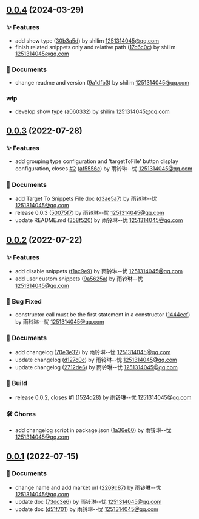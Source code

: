 ## [0.0.4](https://github.com/shilim-developer/snippets-viewer/compare/v0.0.3...v0.0.4) (2024-03-29)


### ✨ Features

*  add show type ([30b3a5d](https://github.com/shilim-developer/snippets-viewer/commit/30b3a5d5c876b56d4357f2590aa95db29e21d424)) by shilim 1251314045@qq.com
*  finish related snippets only and relative path ([17c6c0c](https://github.com/shilim-developer/snippets-viewer/commit/17c6c0cdac3e31417a8bd18c28c282c75e23d16f)) by shilim 1251314045@qq.com

### 📘 Documents

*  change readme and version ([9a1dfb3](https://github.com/shilim-developer/snippets-viewer/commit/9a1dfb3a3b4ded25c059efc2d9ec88bfae39451d)) by shilim 1251314045@qq.com

### wip

*  develop show type ([a060332](https://github.com/shilim-developer/snippets-viewer/commit/a060332b8137afb4cea290d01265ed2b05363f1d)) by shilim 1251314045@qq.com



## [0.0.3](https://github.com/shilim-developer/snippets-viewer/compare/v0.0.2...v0.0.3) (2022-07-28)


### ✨ Features

*  add grouping type configuration and 'targetToFile' button display configuration, closes [#2](https://github.com/shilim-developer/snippets-viewer/issues/2) ([af5556c](https://github.com/shilim-developer/snippets-viewer/commit/af5556c7e76c73227cc93dca7d515c5e72583ee8)) by 雨铃琳--忧 1251314045@qq.com

### 📘 Documents

*  add Target To Snippets File doc ([d3ae5a7](https://github.com/shilim-developer/snippets-viewer/commit/d3ae5a762e72390b80888a1c60728f7fcb5b96f8)) by 雨铃琳--忧 1251314045@qq.com
*  release 0.0.3 ([50075f7](https://github.com/shilim-developer/snippets-viewer/commit/50075f757ba64f0610dc9c71650d4bfa4757b65b)) by 雨铃琳--忧 1251314045@qq.com
*  update README.md ([358f520](https://github.com/shilim-developer/snippets-viewer/commit/358f520e83302a68b74a60df5d352964ccfdb2fd)) by 雨铃琳--忧 1251314045@qq.com



## [0.0.2](https://github.com/shilim-developer/snippets-viewer/compare/v0.0.1...v0.0.2) (2022-07-22)


### ✨ Features

*  add disable snippets ([f1ac9e9](https://github.com/shilim-developer/snippets-viewer/commit/f1ac9e94c147a1b747b6f4312cbfe8cdf5f89f43)) by 雨铃琳--忧 1251314045@qq.com
*  add user custom snippets ([9a5625a](https://github.com/shilim-developer/snippets-viewer/commit/9a5625acd67174290192ed52fe5f38711ac31d4b)) by 雨铃琳--忧 1251314045@qq.com

### 🐞 Bug Fixed

*  constructor call must be the first statement in a constructor ([1444ecf](https://github.com/shilim-developer/snippets-viewer/commit/1444ecf88f2cb2fbb3f6a3f53aaaa6afd00450bd)) by 雨铃琳--忧 1251314045@qq.com

### 📘 Documents

*  add changelog ([70e3e32](https://github.com/shilim-developer/snippets-viewer/commit/70e3e326f297b5c9c434351bdb3c07a8da5e6c25)) by 雨铃琳--忧 1251314045@qq.com
*  update changelog ([d127c0c](https://github.com/shilim-developer/snippets-viewer/commit/d127c0c25bf7f149a7bb2763f1d09672371a7813)) by 雨铃琳--忧 1251314045@qq.com
*  update changelog ([2712de6](https://github.com/shilim-developer/snippets-viewer/commit/2712de6f338ed0f1ff2b9735850cd11b23e574d2)) by 雨铃琳--忧 1251314045@qq.com

### 🧱 Build

*  release 0.0.2, closes [#1](https://github.com/shilim-developer/snippets-viewer/issues/1) ([1524d28](https://github.com/shilim-developer/snippets-viewer/commit/1524d2821a6305f9898a87b9a2c35eef77ea2c9c)) by 雨铃琳--忧 1251314045@qq.com

### 🛠 Chores

*  add changelog script in package.json ([1a36e60](https://github.com/shilim-developer/snippets-viewer/commit/1a36e608896617b963a547710098cc86ff239e87)) by 雨铃琳--忧 1251314045@qq.com



## [0.0.1](https://github.com/shilim-developer/snippets-viewer/compare/d51f701c604d0a8536bb7a7e92120f21410c86f9...v0.0.1) (2022-07-15)


### 📘 Documents

*  change name and add market url ([2269c87](https://github.com/shilim-developer/snippets-viewer/commit/2269c8732334bde6a66c0d22f7e0b9ff969e2bff)) by 雨铃琳--忧 1251314045@qq.com
*  update doc ([73dc3e6](https://github.com/shilim-developer/snippets-viewer/commit/73dc3e6baa18f0b159a5dff6b54c68ee961aa6c1)) by 雨铃琳--忧 1251314045@qq.com
*  update doc ([d51f701](https://github.com/shilim-developer/snippets-viewer/commit/d51f701c604d0a8536bb7a7e92120f21410c86f9)) by 雨铃琳--忧 1251314045@qq.com



